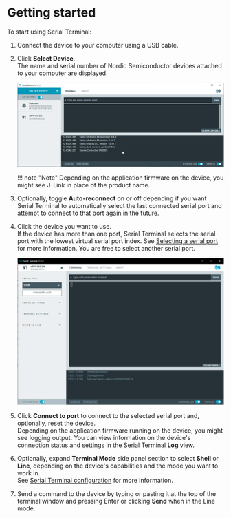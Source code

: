 # Getting started

To start using Serial Terminal:

1. Connect the device to your computer using a USB cable.

1. Click **Select Device**.</br>
   The name and serial number of Nordic Semiconductor devices attached to your computer are displayed.

    ![Select Device window](./screenshots/serial_term_select_device.png "Serial Terminal Select Device view")

    !!! note "Note"
         Depending on the application firmware on the device, you might see J-Link in place of the product name.

1. Optionally, toggle **Auto-reconnect** on or off depending if you want Serial Terminal to automatically select the last connected serial port and attempt to connect to that port again in the future.

1. Click the device you want to use.</br>
   If the device has more than one port, Serial Terminal selects the serial port with the lowest virtual serial port index. See [Selecting a serial port](selecting_serial_port.md) for more information. You are free to select another serial port.

    ![Serial Terminal with a device selected](./screenshots/serial_term_connect_to_port.png "Serial Terminal with a device selected")

1. Click **Connect to port** to connect to the selected serial port and, optionally, reset the device.</br>
   Depending on the application firmware running on the device, you might see logging output. You can view information on the device's connection status and settings in the Serial Terminal **Log** view.

1. Optionally, expand **Terminal Mode** side panel section to select **Shell** or **Line**, depending on the device's capabilities and the mode you want to work in.</br>
   See [Serial Terminal configuration](./configuration.md) for more information.

1. Send a command to the device by typing or pasting it at the top of the terminal window and pressing Enter or clicking **Send** when in the Line mode.